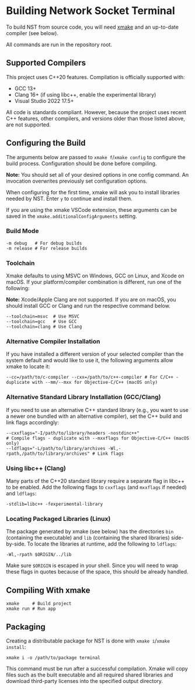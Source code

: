 # Building Network Socket Terminal

To build NST from source code, you will need [xmake](https://xmake.io) and an up-to-date compiler (see below).

All commands are run in the repository root.

## Supported Compilers

This project uses C++20 features. Compilation is officially supported with:

- GCC 13+
- Clang 16+ (if using libc++, enable the experimental library)
- Visual Studio 2022 17.5+

All code is standards compliant. However, because the project uses recent C++ features, other compilers, and versions older than those listed above, are not supported.

## Configuring the Build

The arguments below are passed to `xmake f`/`xmake config` to configure the build process. Configuration should be done before compiling.

**Note:** You should set all of your desired options in one config command. An invocation overwrites previously set configuration options.

When configuring for the first time, xmake will ask you to install libraries needed by NST. Enter `y` to continue and install them.

If you are using the xmake VSCode extension, these arguments can be saved in the `xmake.additionalConfigArguments` setting.

### Build Mode

```text
-m debug   # For debug builds
-m release # For release builds
```

### Toolchain

Xmake defaults to using MSVC on Windows, GCC on Linux, and Xcode on macOS. If your platform/compiler combination is different, run one of the following:

**Note:** Xcode/Apple Clang are not supported. If you are on macOS, you should install GCC or Clang and run the respective command below.

```text
--toolchain=msvc  # Use MSVC
--toolchain=gcc   # Use GCC
--toolchain=clang # Use Clang
```

### Alternative Compiler Installation

If you have installed a different version of your selected compiler than the system default and would like to use it, the following arguments allow xmake to locate it:

```text
--cc=/path/to/c-compiler --cxx=/path/to/c++-compiler # For C/C++ - duplicate with --mm/--mxx for Objective-C/C++ (macOS only)
```

### Alternative Standard Library Installation (GCC/Clang)

If you need to use an alternative C++ standard library (e.g., you want to use a newer one bundled with an alternative compiler), set the C++ build and link flags accordingly:

```text
--cxxflags="-I/path/to/library/headers -nostdinc++"                          # Compile flags - duplicate with --mxxflags for Objective-C/C++ (macOS only)
--ldflags="-L/path/to/library/archives -Wl,-rpath,/path/to/library/archives" # Link flags
```

### Using libc++ (Clang)

Many parts of the C++20 standard library require a separate flag in libc++ to be enabled. Add the following flags to `cxxflags` (and `mxxflags` if needed) and `ldflags`:

```text
-stdlib=libc++ -fexperimental-library
```

### Locating Packaged Libraries (Linux)

The package generated by xmake (see below) has the directories `bin` (containing the executable) and `lib` (containing the shared libraries) side-by-side. To locate the libraries at runtime, add the following to `ldflags`:

```text
-Wl,-rpath $ORIGIN/../lib
```

Make sure `$ORIGIN` is escaped in your shell. Since you will need to wrap these flags in quotes because of the space, this should be already handled.

## Compiling With xmake

```shell
xmake     # Build project
xmake run # Run app
```

## Packaging

Creating a distributable package for NST is done with `xmake i`/`xmake install`:

```shell
xmake i -o /path/to/package terminal
```

This command must be run after a successful compilation. Xmake will copy files such as the built executable and all required shared libraries and download third-party licenses into the specified output directory.
